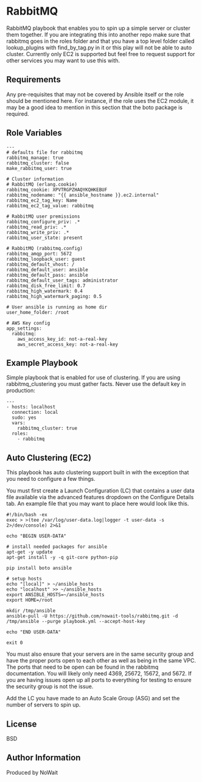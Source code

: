RabbitMQ
=========

RabbitMQ playbook that enables you to spin up a simple server or cluster them together. If you are integrating this into another repo make sure that rabbitmq goes in the roles folder and that you have a top level folder called lookup_plugins with find_by_tag.py in it or this play will not be able to auto cluster. Currently only EC2 is supported but feel free to request support for other services you may want to use this with.

Requirements
------------

Any pre-requisites that may not be covered by Ansible itself or the role should be mentioned here. For instance, if the role uses the EC2 module, it may be a good idea to mention in this section that the boto package is required.

Role Variables
--------------

    ---
    # defaults file for rabbitmq
    rabbitmq_manage: true
    rabbitmq_cluster: false
    make_rabbitmq_user: true

    # Cluster information
    # RabbitMQ (erlang.cookie)
    rabbitmq_cookie: XPVTRGPZHAQYKQHKEBUF
    rabbitmq_nodename: "{{ ansible_hostname }}.ec2.internal"
    rabbitmq_ec2_tag_key: Name
    rabbitmq_ec2_tag_value: rabbitmq

    # RabbitMQ user premissions
    rabbitmq_configure_priv: .*
    rabbitmq_read_priv: .*
    rabbitmq_write_priv: .*
    rabbitmq_user_state: present

    # RabbitMQ (rabbitmq.config)
    rabbitmq_amqp_port: 5672
    rabbitmq_loopback_user: guest
    rabbitmq_default_vhost: /
    rabbitmq_default_user: ansible
    rabbitmq_default_pass: ansible
    rabbitmq_default_user_tags: administrator
    rabbitmq_disk_free_limit: 0.7
    rabbitmq_high_watermark: 0.4
    rabbitmq_high_watermark_paging: 0.5

    # User ansible is running as home dir
    user_home_folder: /root

    # AWS Key config
    app_settings:
      rabbitmq:
        aws_access_key_id: not-a-real-key
        aws_secret_access_key: not-a-real-key


Example Playbook
----------------

Simple playbook that is enabled for use of clustering. If you are using rabbitmq_clustering you must gather facts. Never use the default key in production:

    ---
    - hosts: localhost
      connection: local
      sudo: yes
      vars:
        rabbitmq_cluster: true
      roles:
        - rabbitmq

Auto Clustering (EC2)
---------------------

This playbook has auto clustering support built in with the exception that you need to configure a few things.

You must first create a Launch Configuration (LC) that contains a user data file available via the advanced features dropdown on the Configure Details tab. An example file that you may want to place here would look like this.

    #!/bin/bash -ex
    exec > >(tee /var/log/user-data.log|logger -t user-data -s 2>/dev/console) 2>&1

    echo "BEGIN USER-DATA"

    # install needed packages for ansible
    apt-get -y update
    apt-get install -y -q git-core python-pip

    pip install boto ansible

    # setup hosts
    echo "[local]" > ~/ansible_hosts
    echo "localhost" >> ~/ansible_hosts
    export ANSIBLE_HOSTS=~/ansible_hosts
    export HOME=/root

    mkdir /tmp/ansible
    ansible-pull -U https://github.com/nowait-tools/rabbitmq.git -d /tmp/ansible --purge playbook.yml --accept-host-key

    echo "END USER-DATA"

    exit 0

You must also ensure that your servers are in the same security group and have the proper ports open to each other as well as being in the same VPC. The ports that need to be open can be found in the rabbitmq documentation. You will likely only need 4369, 25672, 15672, and 5672. If you are having issues open up all ports to everything for testing to ensure the security group is not the issue.

Add the LC you have made to an Auto Scale Group (ASG) and set the number of servers to spin up.

License
-------

BSD

Author Information
------------------

Produced by NoWait
